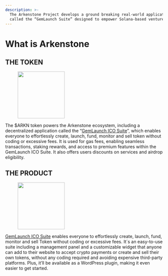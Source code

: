 ```yaml
---
description: >-
  The Arkenstone Project develops a ground breaking real-world application
  called the “GemLaunch Suite” designed to empower Solana-based ventures.
---
```


# What is Arkenstone

## THE TOKEN <a href="#the-token" id="the-token"></a>

<figure><img src="https://ark.megga.uber.space/wp-content/uploads/2024/03/6_upscale_free2_compressed_small-150x150.png" alt="" height="150" width="150"><figcaption></figcaption></figure>

The $ARKN token powers the Arkenstone ecosystem, including a decentralized application called the “[GemLaunch ICO Suite](../the-gemlaunch-suite/)”, which enables everyone to effortlessly create, launch, fund, monitor and sell token without coding or excessive fees. It is used for gas fees, enabling seamless transactions, staking rewards, and access to premium features within the GemLaunch ICO Suite. It also offers users discounts on services and airdrop eligibility.



## THE PRODUCT <a href="#the-product" id="the-product"></a>

<figure><img src="https://arkenstone.gold/wp-content/uploads/2024/05/GemLaunch-Logo-150x150.png" alt="" height="150" width="150"><figcaption></figcaption></figure>

[GemLaunch ICO Suite](../the-gemlaunch-suite/) enables everyone to effortlessly create, launch, fund, monitor and sell Token without coding or excessive fees. It´s an easy-to-use suite including a management panel and a customizable widget that anyone can add to their website to accept crypto payments or create and sell their own tokens, without any coding required and avoiding expensive third-party platforms. Plus, it’ll be available as a WordPress plugin, making it even easier to get started.
